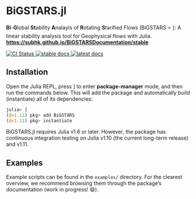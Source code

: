 # BiGSTARS.jl 

<!-- description --> 
  **Bi**-**G**lobal **St**ability **A**nalayis of **R**otating **S**tarified Flows (BiGSTARS :star: ): A linear stability analysis tool for Geophysical flows with Julia. 
<strong>https://subhk.github.io/BiGSTARSDocumentation/stable</strong>

 <!-- Badges -->
 <p align="left">
    <a href="https://github.com/subhk/BiGSTARS.jl/actions/workflows/CI.yml">
        <img alt="CI Status" src="https://github.com/subhk/BiGSTARS.jl/actions/workflows/CI.yml/badge.svg">
    </a>
    <a href="https://subhk.github.io/BiGSTARSDocumentation/stable">
        <img alt="stable docs" src="https://img.shields.io/badge/documentation-stable%20release-blue">
    </a>
   <a href="https://subhk.github.io/BiGSTARSDocumentation/dev">
        <img alt="latest docs" src="https://img.shields.io/badge/documentation-in%20development-orange">
    </a>
</p>



## Installation

Open the Julia REPL, press ] to enter **package-manager** mode, and then run the commands below.
This will add the package and automatically build (instantiate) all of its dependencies:

```julia
julia> ]
(@v1.11) pkg> add BiGSTARS
(@v1.11) pkg> instantiate
```

BiGSTARS.jl requires Julia v1.6 or later. However, the package has continuous integration testing on
Julia v1.10 (the current long-term release) and v1.11. 


## Examples

Example scripts can be found in the `examples/` directory. For the clearest overview, we recommend 
browsing them through the package’s documentation (work in progress! 😄). 
